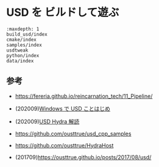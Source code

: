 # USD を ビルドして遊ぶ

```{toctree}
:maxdepth: 1
build_usd/index
cmake/index
samples/index
usdtweak
python/index
data/index
```

## 参考

* <https://fereria.github.io/reincarnation_tech/11_Pipeline/>


* (202009)[Windows で USD ことはじめ](https://qiita.com/ousttrue/items/b5f34e0f2441ca74467e)
* (202009)[USD Hydra 解読](https://qiita.com/ousttrue/items/3b44377e6e24c034649c)
* <https://github.com/ousttrue/usd_cpp_samples>
* <https://github.com/ousttrue/HydraHost>
* (201709)<https://ousttrue.github.io/posts/2017/08/usd/>
